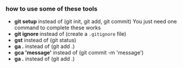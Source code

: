 ### how to use some of these tools

*	**git setup** instead of (git init, git add, git commit) You just need one command to complete these works
*	**git ignore <filename or pathname>** instead of (create a `.gitignore` file)
*	**gst**	instead of (git status)
*	**ga .**	instead of (git add .)
*	**gca 'message'** instead of (git commit -m 'message')
*	**ga .**	instead of (git add .)
